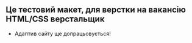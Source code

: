 ## Це тестовий макет, для верстки на вакансію HTML/CSS верстальщик
- Адаптив сайту ще допрацьовується!
